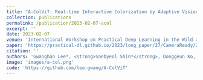 ```yaml
---
title: "A-ColViT: Real-time Interactive Colorization by Adaptive Vision Transformer"
collection: publications
permalink: /publication/2023-02-07-acol
excerpt: ''
date: 2023-02-07
venue: 'International Workshop on Practical Deep Learning in the Wild at AAAI'
paper: 'https://practical-dl.github.io/2023/long_paper/27/CameraReady/27.pdf'
citation: ''
authors: 'Gwanghan Lee*, <strong>Saebyeol Shin*</strong>, Donggeun Ko, Jiyeon Jung, Simon S. Woo'
image: 'images/a-col.png'
code: 'https://github.com/lee-gwang/A-ColViT'
---
```


